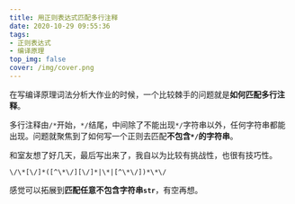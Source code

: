 ```yaml
---
title: 用正则表达式匹配多行注释
date: 2020-10-29 09:55:36
tags:
- 正则表达式
- 编译原理
top_img: false
cover: /img/cover.png
---
```


在写编译原理词法分析大作业的时候，一个比较棘手的问题就是**如何匹配多行注释**。

多行注释由`/*`开始，`*/`结尾，中间除了不能出现`*/`字符串以外，任何字符串都能出现。问题就聚焦到了如何写一个正则去匹配**不包含`*/`的字符串**。

和室友想了好几天，最后写出来了，我自以为比较有挑战性，也很有技巧性。

```regex
\/\*[\/]*([^\*\/][\/]*|\*|[^\*\/])*\*\/
```

感觉可以拓展到**匹配任意不包含字符串`str`**，有空再想。